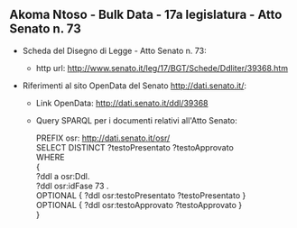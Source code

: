 ## Akoma Ntoso - Bulk Data - 17a legislatura - Atto Senato n. 73 ##

* Scheda del Disegno di Legge - Atto Senato n. 73:
	* http url: http://www.senato.it/leg/17/BGT/Schede/Ddliter/39368.htm

* Riferimenti al sito OpenData del Senato http://dati.senato.it/:
	* Link OpenData: http://dati.senato.it/ddl/39368
	* Query SPARQL per i documenti relativi all'Atto Senato:

        PREFIX osr: <http://dati.senato.it/osr/>  
		SELECT DISTINCT ?testoPresentato ?testoApprovato  
		WHERE  
		{  
		    ?ddl a osr:Ddl.  
		    ?ddl osr:idFase 73 .  
		    OPTIONAL { ?ddl osr:testoPresentato ?testoPresentato }  
		    OPTIONAL { ?ddl osr:testoApprovato ?testoApprovato }  
		}
		